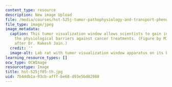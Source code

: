 ```yaml
---
content_type: resource
description: New image Upload
file: /media/courses/hst-525j-tumor-pathophysiology-and-transport-phenomena-fall-2005/7b4ddb1a93cbafffbe68d93e5bd82988_hst-525jf05-th.jpg
file_type: image/jpeg
image_metadata:
  caption: This tumor visualization window allows scientists to gain insight into
    the physiological barriers against cancer treatments. (Figure by MIT OpenCourseWare,
    after Dr. Rakesh Jain.)
  credit: ''
  image-alt: Lab rat with tumor visualization window apparatus on its back.
learning_resource_types: []
ocw_type: OCWImage
resourcetype: Image
title: hst-525jf05-th.jpg
uid: 7b4ddb1a-93cb-afff-be68-d93e5bd82988
---
```

